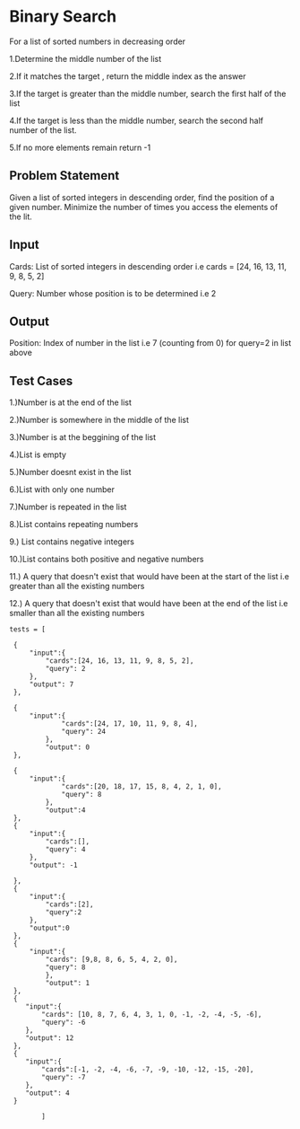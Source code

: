 # Binary Search #

For a list of sorted numbers in decreasing order

1.Determine the middle number of the list

2.If it matches the target , return the middle index as the answer

3.If the target is greater than the middle number, search the first half of the list

4.If the target is less than the middle number, search the second half number of the list.

5.If no more elements remain return -1

## Problem Statement ##

Given a list of sorted integers in descending order, find the position of a given number. Minimize the number of times you access the elements of the lit.

## Input ##

Cards: List of sorted integers in descending order i.e cards = [24, 16, 13, 11, 9, 8, 5, 2]

Query: Number whose position is to be determined i.e 2

## Output ##

Position: Index of number in the list i.e 7 (counting from 0) for query=2 in list above


## Test Cases ##

1.)Number is at the end of the list

2.)Number is somewhere in the middle of the list

3.)Number is at the beggining of the list

4.)List is empty

5.)Number doesnt exist in the list

6.)List with only one number

7.)Number is repeated in the list

8.)List contains repeating numbers

9.) List contains negative integers

10.)List contains both positive and negative numbers

11.) A query that doesn't exist that would have been at the start of the list i.e greater than all the existing numbers

12.) A query that doesn't exist that would have been at the end of the list i.e smaller than all the existing numbers

    tests = [

     {
         "input":{
             "cards":[24, 16, 13, 11, 9, 8, 5, 2],
             "query": 2
         },
         "output": 7
     },

     {
         "input":{
                 "cards":[24, 17, 10, 11, 9, 8, 4],
                 "query": 24
             },
             "output": 0
     },

     {
         "input":{
                 "cards":[20, 18, 17, 15, 8, 4, 2, 1, 0],
                 "query": 8
             },
             "output":4
     },
     {
         "input":{
             "cards":[],
             "query": 4
         },
         "output": -1
     
     },
     {
         "input":{
             "cards":[2],
             "query":2
         },
         "output":0
     },
     {
         "input":{
             "cards": [9,8, 8, 6, 5, 4, 2, 0],
             "query": 8
             },
             "output": 1
     },
     {
        "input":{
            "cards": [10, 8, 7, 6, 4, 3, 1, 0, -1, -2, -4, -5, -6],
            "query": -6
        },
        "output": 12
     },
     {
        "input":{
            "cards":[-1, -2, -4, -6, -7, -9, -10, -12, -15, -20],
            "query": -7
        },
        "output": 4
     }

            ]